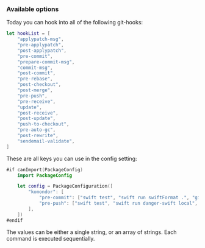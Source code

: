 ### Available options

Today you can hook into all of the following git-hooks:

```swift
let hookList = [
    "applypatch-msg",
    "pre-applypatch",
    "post-applypatch",
    "pre-commit",
    "prepare-commit-msg",
    "commit-msg",
    "post-commit",
    "pre-rebase",
    "post-checkout",
    "post-merge",
    "pre-push",
    "pre-receive",
    "update",
    "post-receive",
    "post-update",
    "push-to-checkout",
    "pre-auto-gc",
    "post-rewrite",
    "sendemail-validate",
]
```

These are all keys you can use in the config setting:

```swift
#if canImport(PackageConfig)
    import PackageConfig

    let config = PackageConfiguration([
        "komondor": [
            "pre-commit": ["swift test", "swift run swiftFormat .", "git add ."],
            "pre-push": ["swift test", "swift run danger-swift local", "swift run swiftlint"]
        ],
    ])
#endif
```

The values can be either a single string, or an array of strings. Each command is executed sequentially. 
